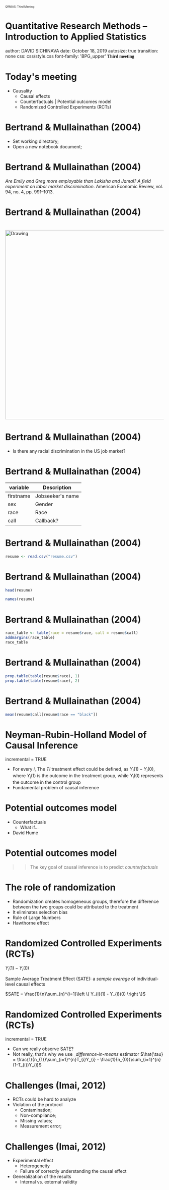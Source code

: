 <div class="header" style="margin-top:0 px;font-size:60%;">QRMIAS: Third Meeting</div>

Quantitative Research Methods – Introduction to Applied Statistics
========================================================
author: DAVID SICHINAVA
date: October 18, 2019
autosize: true
transition: none
css: css/style.css
font-family: 'BPG_upper'
<span style="font-weight:bold; font-family:BPG_upper;">Third meeting</span>



Today's meeting
========================================================

- Causality
  - Causal effects
  - Counterfactuals | Potential outcomes model
  - Randomized Controlled Experiments (RCTs)

Bertrand & Mullainathan (2004)
========================================================
* Set working directory;
* Open a new notebook document;

Bertrand & Mullainathan (2004)
========================================================
_Are Emily and Greg more employable than Lakisha and Jamal? A field experiment on labor market discrimination_. American Economic Review, vol. 94, no. 4, pp. 991–1013.

Bertrand & Mullainathan (2004)
========================================================
<img src="img/haley.jpg" alt="Drawing" style="width: 600px; display: block; margin-left: auto; margin-right: auto; margin-top: 40px;"/>


Bertrand & Mullainathan (2004)
========================================================
* Is there any racial discrimination in the US job market?

Bertrand & Mullainathan (2004)
========================================================
| variable    | Description                                |
|-----------|---------------------------------------|
| firstname | Jobseeker's name                     |
| sex       | Gender                                 |
| race      | Race                                  |
| call      | Callback? |


Bertrand & Mullainathan (2004)
========================================================

```r
resume <- read.csv("resume.csv")
```

Bertrand & Mullainathan (2004)
========================================================

```r
head(resume)

names(resume)
```

Bertrand & Mullainathan (2004)
========================================================

```r
race_table <- table(race = resume$race, call = resume$call)
addmargins(race_table)
race_table
```

Bertrand & Mullainathan (2004)
========================================================

```r
prop.table(table(resume$race), 1)
prop.table(table(resume$race), 2)
```
Bertrand & Mullainathan (2004)
========================================================

```r
mean(resume$call[resume$race == "black"])
```

Neyman-Rubin-Holland Model of Causal Inference
========================================================
incremental = TRUE
- For every $i$, The $T{i}$ treatment effect could be defined, as $Y_{i}(1) - Y_{i}(0)$, where $Y_{i}(1)$ is the outcome in the treatment group, while $Y_{i}(0)$ represents the outcome in the control group
- Fundamental problem of causal inference

Potential outcomes model
========================================================
* Counterfactuals
	+ What if...
* David Hume

Potential outcomes model
========================================================
>> The key goal of causal inference is to predict _counterfactuals_


The role of randomization
========================================================
* Randomization creates homogeneous groups, therefore the difference between the two groups could be attributed to the treatment
* It eliminates selection bias
* Rule of Large Numbers
* Hawthorne effect

Randomized Controlled Experiments (RCTs)
========================================================

$Y_{i}(1) - Y_{i}(0)$

Sample Average Treatment Effect (SATE): a _sample average_ of individual-level causal effects

$SATE = \frac{1}{n}\sum_{n}^{i=1}\left \{ Y_{i}(1) - Y_{i}(0) \right \}$

Randomized Controlled Experiments (RCTs)
========================================================
incremental = TRUE

- Can we really observe SATE?
- Not really, that's why we use __difference-in-means_ estimator
$\hat{\tau} = \frac{1}{n_{1}}\sum_{i=1}^{n}T_{i}Y_{i} - \frac{1}{n_{0}}\sum_{i=1}^{n}(1-T_{i})Y_{i}$

Challenges (Imai, 2012)
========================================================

* RCTs could be hard to analyze
* Violation of the protocol
	+ Contamination;
	+ Non-compliance;
	+ Missing values;
	+ Measurement error;

Challenges (Imai, 2012)
========================================================

* Experimental effect
	+ Heterogeneity
	+ Failure of correctly understanding the causal effect
* Generalization of the results
	+ Internal vs. external validity
